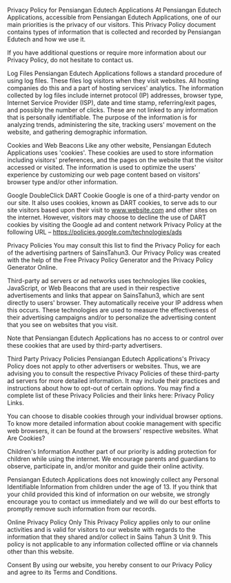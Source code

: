 Privacy Policy for Pensiangan Edutech Applications
At Pensiangan Edutech Applications, accessible from Pensiangan Edutech Applications, one of our main priorities is the privacy of our visitors. This Privacy Policy document contains types of information that is collected and recorded by Pensiangan Edutech and how we use it.

If you have additional questions or require more information about our Privacy Policy, do not hesitate to contact us.

Log Files
Pensiangan Edutech Applications follows a standard procedure of using log files. These files log visitors when they visit websites. All hosting companies do this and a part of hosting services' analytics. The information collected by log files include internet protocol (IP) addresses, browser type, Internet Service Provider (ISP), date and time stamp, referring/exit pages, and possibly the number of clicks. These are not linked to any information that is personally identifiable. The purpose of the information is for analyzing trends, administering the site, tracking users' movement on the website, and gathering demographic information.

Cookies and Web Beacons
Like any other website, Pensiangan Edutech Applications uses 'cookies'. These cookies are used to store information including visitors' preferences, and the pages on the website that the visitor accessed or visited. The information is used to optimize the users' experience by customizing our web page content based on visitors' browser type and/or other information.

Google DoubleClick DART Cookie
Google is one of a third-party vendor on our site. It also uses cookies, known as DART cookies, to serve ads to our site visitors based upon their visit to www.website.com and other sites on the internet. However, visitors may choose to decline the use of DART cookies by visiting the Google ad and content network Privacy Policy at the following URL – https://policies.google.com/technologies/ads

Privacy Policies
You may consult this list to find the Privacy Policy for each of the advertising partners of SainsTahun3. Our Privacy Policy was created with the help of the Free Privacy Policy Generator and the Privacy Policy Generator Online.

Third-party ad servers or ad networks uses technologies like cookies, JavaScript, or Web Beacons that are used in their respective advertisements and links that appear on SainsTahun3, which are sent directly to users' browser. They automatically receive your IP address when this occurs. These technologies are used to measure the effectiveness of their advertising campaigns and/or to personalize the advertising content that you see on websites that you visit.

Note that Pensiangan Edutech Applications has no access to or control over these cookies that are used by third-party advertisers.

Third Party Privacy Policies
Pensiangan Edutech Applications's Privacy Policy does not apply to other advertisers or websites. Thus, we are advising you to consult the respective Privacy Policies of these third-party ad servers for more detailed information. It may include their practices and instructions about how to opt-out of certain options. You may find a complete list of these Privacy Policies and their links here: Privacy Policy Links.

You can choose to disable cookies through your individual browser options. To know more detailed information about cookie management with specific web browsers, it can be found at the browsers' respective websites. What Are Cookies?

Children's Information
Another part of our priority is adding protection for children while using the internet. We encourage parents and guardians to observe, participate in, and/or monitor and guide their online activity.

Pensiangan Edutech Applications does not knowingly collect any Personal Identifiable Information from children under the age of 13. If you think that your child provided this kind of information on our website, we strongly encourage you to contact us immediately and we will do our best efforts to promptly remove such information from our records.

Online Privacy Policy Only
This Privacy Policy applies only to our online activities and is valid for visitors to our website with regards to the information that they shared and/or collect in Sains Tahun 3 Unit 9. This policy is not applicable to any information collected offline or via channels other than this website.

Consent
By using our website, you hereby consent to our Privacy Policy and agree to its Terms and Conditions.

